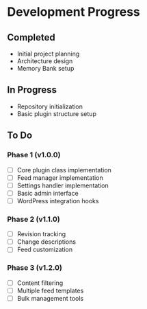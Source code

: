 # Development Progress

## Completed
- Initial project planning
- Architecture design
- Memory Bank setup

## In Progress
- Repository initialization
- Basic plugin structure setup

## To Do
### Phase 1 (v1.0.0)
- [ ] Core plugin class implementation
- [ ] Feed manager implementation
- [ ] Settings handler implementation
- [ ] Basic admin interface
- [ ] WordPress integration hooks

### Phase 2 (v1.1.0)
- [ ] Revision tracking
- [ ] Change descriptions
- [ ] Feed customization

### Phase 3 (v1.2.0)
- [ ] Content filtering
- [ ] Multiple feed templates
- [ ] Bulk management tools 